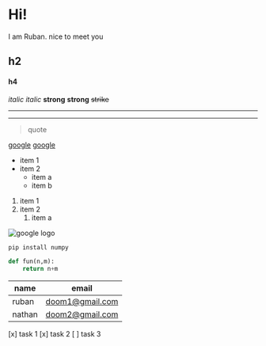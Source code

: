 # Hi!
I am Ruban.
nice to meet you
## h2
#### h4
*italic*  _italic_
**strong** __strong__
~~strike~~
___
---
> quote

[google](www.google.com)
[google](www.google.com "on hover") 

* item 1 
* item 2
    * item a
    * item b

1. item 1
2. item 2
    1. item a

![google logo](https://www.google.co.in/images/branding/googlelogo/1x/googlelogo_color_272x92dp.png "on hover") 

```cmd
pip install numpy
```
```python
def fun(n,m):
    return n+m
```
|name   |email          |
|-      |-------------- |
|ruban  |doom1@gmail.com|
|nathan |doom2@gmail.com|

[x] task 1
[x] task 2 
[ ] task 3